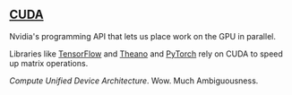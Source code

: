 ## [CUDA](#cuda)

Nvidia's programming API that lets us place work on the GPU in parallel.

Libraries like [TensorFlow](#tensorflow) and [Theano](#theano) and [PyTorch](#pytorch) rely on CUDA to speed up matrix operations.

*Compute Unified Device Architecture*. Wow. Much Ambiguousness.